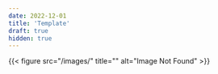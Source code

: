 ```yaml
---
date: 2022-12-01
title: 'Template'
draft: true
hidden: true
---
```


{{< figure src="/images/" title="" alt="Image Not Found" >}}